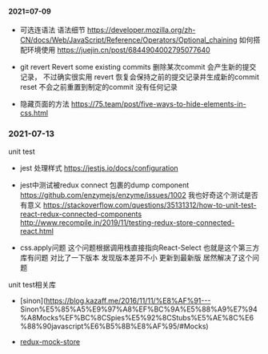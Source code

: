 #### 2021=07-09

- 可选连语法
语法细节 https://developer.mozilla.org/zh-CN/docs/Web/JavaScript/Reference/Operators/Optional_chaining
如何搭配环境使用 https://juejin.cn/post/6844904002795077640

- git revert 
Revert some existing commits
删除某次commit  会产生新的提交记录， 不过确实很实用
revert 恢复会保持之前的提交记录并生成新的commit    reset 不会之前重置到制定的commit 没有任何记录

- 隐藏页面的方法
https://75.team/post/five-ways-to-hide-elements-in-css.html


### 2021-07-13
unit test

- jest 处理样式
https://jestjs.io/docs/configuration

- jest中测试被redux  connect 包裹的dump component
https://github.com/enzymejs/enzyme/issues/1002  我也好奇这个测试是否有意义
https://stackoverflow.com/questions/35131312/how-to-unit-test-react-redux-connected-components
http://www.recompile.in/2019/11/testing-redux-store-connected-react.html

- css.apply问题 这个问题根据调用栈直接指向React-Select 也就是这个第三方库有问题
对比了一下版本  发现版本差异不小  更新到最新版 居然解决了这个问题

unit test相关库
- [sinon](https://blog.kazaff.me/2016/11/11/%E8%AF%91--- Sinon%E5%85%A5%E9%97%A8%EF%BC%9A%E5%88%A9%E7%94%A8Mocks%EF%BC%8CSpies%E5%92%8CStubs%E5%AE%8C%E6%88%90javascript%E6%B5%8B%E8%AF%95/#Mocks)

- [redux-mock-store](https://github.com/reduxjs/redux-mock-store)
